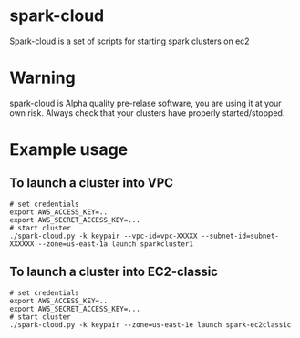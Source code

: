 # spark-cloud
Spark-cloud is a set of scripts for starting spark clusters on ec2

# Warning
spark-cloud is Alpha quality pre-relase software, you are using it at your own risk.
Always check that your clusters have properly started/stopped.

# Example usage

## To launch a cluster into VPC

```
# set credentials
export AWS_ACCESS_KEY=..
export AWS_SECRET_ACCESS_KEY=...
# start cluster
./spark-cloud.py -k keypair --vpc-id=vpc-XXXXX --subnet-id=subnet-XXXXXX --zone=us-east-1a launch sparkcluster1
```

## To launch a cluster into EC2-classic
```
# set credentials
export AWS_ACCESS_KEY=..
export AWS_SECRET_ACCESS_KEY=...
# start cluster
./spark-cloud.py -k keypair --zone=us-east-1e launch spark-ec2classic
```


